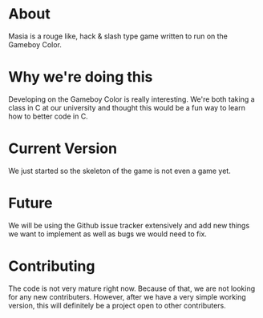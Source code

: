 # About
Masia is a rouge like, hack & slash type game written to run on the Gameboy Color.

# Why we're doing this
Developing on the Gameboy Color is really interesting. We're both taking a class in C at our university and thought this would be a fun way to learn how to better code in C.

# Current Version
We just started so the skeleton of the game is not even a game yet.

# Future
We will be using the Github issue tracker extensively and add new things we want to implement as well as bugs we would need to fix.

# Contributing
The code is not very mature right now. Because of that, we are not looking for any new contributers. However, after we have a very simple working version, this will definitely be a project open to other contributers.
